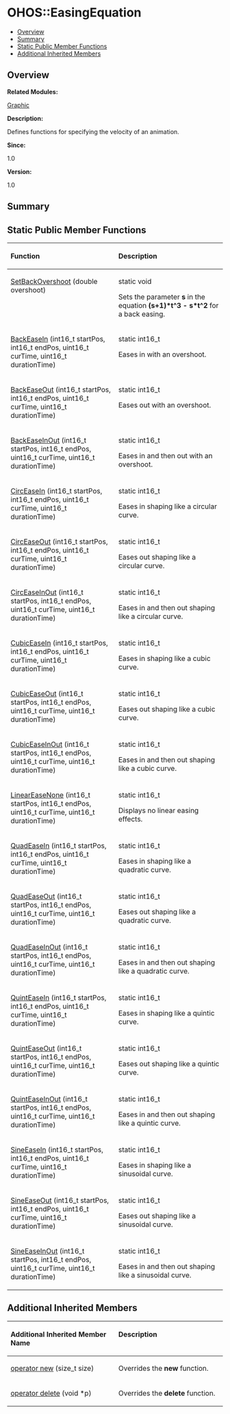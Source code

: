# OHOS::EasingEquation<a name="ZH-CN_TOPIC_0000001055039534"></a>

-   [Overview](#section1631699377165633)
-   [Summary](#section847426664165633)
-   [Static Public Member Functions](#pub-static-methods)
-   [Additional Inherited Members](#inherited)

## **Overview**<a name="section1631699377165633"></a>

**Related Modules:**

[Graphic](Graphic.md)

**Description:**

Defines functions for specifying the velocity of an animation. 

**Since:**

1.0

**Version:**

1.0

## **Summary**<a name="section847426664165633"></a>

## Static Public Member Functions<a name="pub-static-methods"></a>

<a name="table1633744403165633"></a>
<table><thead align="left"><tr id="row553366448165633"><th class="cellrowborder" valign="top" width="50%" id="mcps1.1.3.1.1"><p id="p910583458165633"><a name="p910583458165633"></a><a name="p910583458165633"></a>Function</p>
</th>
<th class="cellrowborder" valign="top" width="50%" id="mcps1.1.3.1.2"><p id="p352816605165633"><a name="p352816605165633"></a><a name="p352816605165633"></a>Description</p>
</th>
</tr>
</thead>
<tbody><tr id="row936950437165633"><td class="cellrowborder" valign="top" width="50%" headers="mcps1.1.3.1.1 "><p id="p44094814165633"><a name="p44094814165633"></a><a name="p44094814165633"></a><a href="Graphic.md#gab7cf0e64a0d363d8b448262d719ac97a">SetBackOvershoot</a> (double overshoot)</p>
</td>
<td class="cellrowborder" valign="top" width="50%" headers="mcps1.1.3.1.2 "><p id="p137100427165633"><a name="p137100427165633"></a><a name="p137100427165633"></a>static void </p>
<p id="p2010894313165633"><a name="p2010894313165633"></a><a name="p2010894313165633"></a>Sets the parameter <strong id="b1130939316165633"><a name="b1130939316165633"></a><a name="b1130939316165633"></a>s</strong> in the equation <strong id="b1179983762165633"><a name="b1179983762165633"></a><a name="b1179983762165633"></a>(s+1)*t^3 - s*t^2</strong> for a back easing. </p>
</td>
</tr>
<tr id="row59624392165633"><td class="cellrowborder" valign="top" width="50%" headers="mcps1.1.3.1.1 "><p id="p101196011165633"><a name="p101196011165633"></a><a name="p101196011165633"></a><a href="Graphic.md#ga4598524b16a33de497fa9321d887d3b1">BackEaseIn</a> (int16_t startPos, int16_t endPos, uint16_t curTime, uint16_t durationTime)</p>
</td>
<td class="cellrowborder" valign="top" width="50%" headers="mcps1.1.3.1.2 "><p id="p409009729165633"><a name="p409009729165633"></a><a name="p409009729165633"></a>static int16_t </p>
<p id="p1306708997165633"><a name="p1306708997165633"></a><a name="p1306708997165633"></a>Eases in with an overshoot. </p>
</td>
</tr>
<tr id="row1624505022165633"><td class="cellrowborder" valign="top" width="50%" headers="mcps1.1.3.1.1 "><p id="p801955641165633"><a name="p801955641165633"></a><a name="p801955641165633"></a><a href="Graphic.md#ga7399f01f7abc33413bf25aa17a99c2f2">BackEaseOut</a> (int16_t startPos, int16_t endPos, uint16_t curTime, uint16_t durationTime)</p>
</td>
<td class="cellrowborder" valign="top" width="50%" headers="mcps1.1.3.1.2 "><p id="p1605544805165633"><a name="p1605544805165633"></a><a name="p1605544805165633"></a>static int16_t </p>
<p id="p875664541165633"><a name="p875664541165633"></a><a name="p875664541165633"></a>Eases out with an overshoot. </p>
</td>
</tr>
<tr id="row512634339165633"><td class="cellrowborder" valign="top" width="50%" headers="mcps1.1.3.1.1 "><p id="p158017494165633"><a name="p158017494165633"></a><a name="p158017494165633"></a><a href="Graphic.md#gac7c2a9a1dfce384438a3bd9d6c0c2525">BackEaseInOut</a> (int16_t startPos, int16_t endPos, uint16_t curTime, uint16_t durationTime)</p>
</td>
<td class="cellrowborder" valign="top" width="50%" headers="mcps1.1.3.1.2 "><p id="p424493763165633"><a name="p424493763165633"></a><a name="p424493763165633"></a>static int16_t </p>
<p id="p330299096165633"><a name="p330299096165633"></a><a name="p330299096165633"></a>Eases in and then out with an overshoot. </p>
</td>
</tr>
<tr id="row453406401165633"><td class="cellrowborder" valign="top" width="50%" headers="mcps1.1.3.1.1 "><p id="p648198390165633"><a name="p648198390165633"></a><a name="p648198390165633"></a><a href="Graphic.md#ga446c958f14b3d6de24e2c1bab171bba2">CircEaseIn</a> (int16_t startPos, int16_t endPos, uint16_t curTime, uint16_t durationTime)</p>
</td>
<td class="cellrowborder" valign="top" width="50%" headers="mcps1.1.3.1.2 "><p id="p1100687830165633"><a name="p1100687830165633"></a><a name="p1100687830165633"></a>static int16_t </p>
<p id="p787000095165633"><a name="p787000095165633"></a><a name="p787000095165633"></a>Eases in shaping like a circular curve. </p>
</td>
</tr>
<tr id="row553067155165633"><td class="cellrowborder" valign="top" width="50%" headers="mcps1.1.3.1.1 "><p id="p1982971448165633"><a name="p1982971448165633"></a><a name="p1982971448165633"></a><a href="Graphic.md#gaab8fad8664d648df7e5e224b68ee54ad">CircEaseOut</a> (int16_t startPos, int16_t endPos, uint16_t curTime, uint16_t durationTime)</p>
</td>
<td class="cellrowborder" valign="top" width="50%" headers="mcps1.1.3.1.2 "><p id="p1515475773165633"><a name="p1515475773165633"></a><a name="p1515475773165633"></a>static int16_t </p>
<p id="p151450859165633"><a name="p151450859165633"></a><a name="p151450859165633"></a>Eases out shaping like a circular curve. </p>
</td>
</tr>
<tr id="row633892291165633"><td class="cellrowborder" valign="top" width="50%" headers="mcps1.1.3.1.1 "><p id="p752974953165633"><a name="p752974953165633"></a><a name="p752974953165633"></a><a href="Graphic.md#ga68c392dad14e1bef192b085aeec6ca9b">CircEaseInOut</a> (int16_t startPos, int16_t endPos, uint16_t curTime, uint16_t durationTime)</p>
</td>
<td class="cellrowborder" valign="top" width="50%" headers="mcps1.1.3.1.2 "><p id="p1444196198165633"><a name="p1444196198165633"></a><a name="p1444196198165633"></a>static int16_t </p>
<p id="p333318215165633"><a name="p333318215165633"></a><a name="p333318215165633"></a>Eases in and then out shaping like a circular curve. </p>
</td>
</tr>
<tr id="row619735420165633"><td class="cellrowborder" valign="top" width="50%" headers="mcps1.1.3.1.1 "><p id="p1204876389165633"><a name="p1204876389165633"></a><a name="p1204876389165633"></a><a href="Graphic.md#ga5c91a83cc424fb7e4e1f40cae6b3be66">CubicEaseIn</a> (int16_t startPos, int16_t endPos, uint16_t curTime, uint16_t durationTime)</p>
</td>
<td class="cellrowborder" valign="top" width="50%" headers="mcps1.1.3.1.2 "><p id="p455953186165633"><a name="p455953186165633"></a><a name="p455953186165633"></a>static int16_t </p>
<p id="p1818706306165633"><a name="p1818706306165633"></a><a name="p1818706306165633"></a>Eases in shaping like a cubic curve. </p>
</td>
</tr>
<tr id="row655104714165633"><td class="cellrowborder" valign="top" width="50%" headers="mcps1.1.3.1.1 "><p id="p1114016965165633"><a name="p1114016965165633"></a><a name="p1114016965165633"></a><a href="Graphic.md#ga529a948d9f6711a5f2726af5f10d7a48">CubicEaseOut</a> (int16_t startPos, int16_t endPos, uint16_t curTime, uint16_t durationTime)</p>
</td>
<td class="cellrowborder" valign="top" width="50%" headers="mcps1.1.3.1.2 "><p id="p571766004165633"><a name="p571766004165633"></a><a name="p571766004165633"></a>static int16_t </p>
<p id="p1591405530165633"><a name="p1591405530165633"></a><a name="p1591405530165633"></a>Eases out shaping like a cubic curve. </p>
</td>
</tr>
<tr id="row1288630201165633"><td class="cellrowborder" valign="top" width="50%" headers="mcps1.1.3.1.1 "><p id="p132217830165633"><a name="p132217830165633"></a><a name="p132217830165633"></a><a href="Graphic.md#gad99ea4ed828f274f111f492eea123cb4">CubicEaseInOut</a> (int16_t startPos, int16_t endPos, uint16_t curTime, uint16_t durationTime)</p>
</td>
<td class="cellrowborder" valign="top" width="50%" headers="mcps1.1.3.1.2 "><p id="p909057356165633"><a name="p909057356165633"></a><a name="p909057356165633"></a>static int16_t </p>
<p id="p135565863165633"><a name="p135565863165633"></a><a name="p135565863165633"></a>Eases in and then out shaping like a cubic curve. </p>
</td>
</tr>
<tr id="row1604751387165633"><td class="cellrowborder" valign="top" width="50%" headers="mcps1.1.3.1.1 "><p id="p2076522134165633"><a name="p2076522134165633"></a><a name="p2076522134165633"></a><a href="Graphic.md#ga8af9a1f527ffaa5006cf0ee867f7d7d0">LinearEaseNone</a> (int16_t startPos, int16_t endPos, uint16_t curTime, uint16_t durationTime)</p>
</td>
<td class="cellrowborder" valign="top" width="50%" headers="mcps1.1.3.1.2 "><p id="p236468021165633"><a name="p236468021165633"></a><a name="p236468021165633"></a>static int16_t </p>
<p id="p522712165165633"><a name="p522712165165633"></a><a name="p522712165165633"></a>Displays no linear easing effects. </p>
</td>
</tr>
<tr id="row263264100165633"><td class="cellrowborder" valign="top" width="50%" headers="mcps1.1.3.1.1 "><p id="p350414742165633"><a name="p350414742165633"></a><a name="p350414742165633"></a><a href="Graphic.md#ga72a9b93086c8466767942863a7d5cb78">QuadEaseIn</a> (int16_t startPos, int16_t endPos, uint16_t curTime, uint16_t durationTime)</p>
</td>
<td class="cellrowborder" valign="top" width="50%" headers="mcps1.1.3.1.2 "><p id="p1355578035165633"><a name="p1355578035165633"></a><a name="p1355578035165633"></a>static int16_t </p>
<p id="p23869117165633"><a name="p23869117165633"></a><a name="p23869117165633"></a>Eases in shaping like a quadratic curve. </p>
</td>
</tr>
<tr id="row436844817165633"><td class="cellrowborder" valign="top" width="50%" headers="mcps1.1.3.1.1 "><p id="p528267347165633"><a name="p528267347165633"></a><a name="p528267347165633"></a><a href="Graphic.md#ga0c9cd2781e17f7077b4c9d5847eb90c8">QuadEaseOut</a> (int16_t startPos, int16_t endPos, uint16_t curTime, uint16_t durationTime)</p>
</td>
<td class="cellrowborder" valign="top" width="50%" headers="mcps1.1.3.1.2 "><p id="p1097910013165633"><a name="p1097910013165633"></a><a name="p1097910013165633"></a>static int16_t </p>
<p id="p442274646165633"><a name="p442274646165633"></a><a name="p442274646165633"></a>Eases out shaping like a quadratic curve. </p>
</td>
</tr>
<tr id="row705668741165633"><td class="cellrowborder" valign="top" width="50%" headers="mcps1.1.3.1.1 "><p id="p535142839165633"><a name="p535142839165633"></a><a name="p535142839165633"></a><a href="Graphic.md#ga8f62ddc3f1b2b33904845601108d6f64">QuadEaseInOut</a> (int16_t startPos, int16_t endPos, uint16_t curTime, uint16_t durationTime)</p>
</td>
<td class="cellrowborder" valign="top" width="50%" headers="mcps1.1.3.1.2 "><p id="p417271306165633"><a name="p417271306165633"></a><a name="p417271306165633"></a>static int16_t </p>
<p id="p457557847165633"><a name="p457557847165633"></a><a name="p457557847165633"></a>Eases in and then out shaping like a quadratic curve. </p>
</td>
</tr>
<tr id="row1428041490165633"><td class="cellrowborder" valign="top" width="50%" headers="mcps1.1.3.1.1 "><p id="p775985592165633"><a name="p775985592165633"></a><a name="p775985592165633"></a><a href="Graphic.md#ga9ddf5221cdde5f6a37096300847a50ac">QuintEaseIn</a> (int16_t startPos, int16_t endPos, uint16_t curTime, uint16_t durationTime)</p>
</td>
<td class="cellrowborder" valign="top" width="50%" headers="mcps1.1.3.1.2 "><p id="p681479153165633"><a name="p681479153165633"></a><a name="p681479153165633"></a>static int16_t </p>
<p id="p1964749707165633"><a name="p1964749707165633"></a><a name="p1964749707165633"></a>Eases in shaping like a quintic curve. </p>
</td>
</tr>
<tr id="row784727694165633"><td class="cellrowborder" valign="top" width="50%" headers="mcps1.1.3.1.1 "><p id="p1971575617165633"><a name="p1971575617165633"></a><a name="p1971575617165633"></a><a href="Graphic.md#gaa61e26b2bff3f69edced36d0c0d17a45">QuintEaseOut</a> (int16_t startPos, int16_t endPos, uint16_t curTime, uint16_t durationTime)</p>
</td>
<td class="cellrowborder" valign="top" width="50%" headers="mcps1.1.3.1.2 "><p id="p441341740165633"><a name="p441341740165633"></a><a name="p441341740165633"></a>static int16_t </p>
<p id="p619119952165633"><a name="p619119952165633"></a><a name="p619119952165633"></a>Eases out shaping like a quintic curve. </p>
</td>
</tr>
<tr id="row125327356165633"><td class="cellrowborder" valign="top" width="50%" headers="mcps1.1.3.1.1 "><p id="p49487629165633"><a name="p49487629165633"></a><a name="p49487629165633"></a><a href="Graphic.md#ga8bea02f98d26a97072f32369370a421b">QuintEaseInOut</a> (int16_t startPos, int16_t endPos, uint16_t curTime, uint16_t durationTime)</p>
</td>
<td class="cellrowborder" valign="top" width="50%" headers="mcps1.1.3.1.2 "><p id="p1755817553165633"><a name="p1755817553165633"></a><a name="p1755817553165633"></a>static int16_t </p>
<p id="p360053274165633"><a name="p360053274165633"></a><a name="p360053274165633"></a>Eases in and then out shaping like a quintic curve. </p>
</td>
</tr>
<tr id="row272024462165633"><td class="cellrowborder" valign="top" width="50%" headers="mcps1.1.3.1.1 "><p id="p397684342165633"><a name="p397684342165633"></a><a name="p397684342165633"></a><a href="Graphic.md#ga89ee91a569b73c6ebb29ae4dfd2777f9">SineEaseIn</a> (int16_t startPos, int16_t endPos, uint16_t curTime, uint16_t durationTime)</p>
</td>
<td class="cellrowborder" valign="top" width="50%" headers="mcps1.1.3.1.2 "><p id="p1456799357165633"><a name="p1456799357165633"></a><a name="p1456799357165633"></a>static int16_t </p>
<p id="p1207745821165633"><a name="p1207745821165633"></a><a name="p1207745821165633"></a>Eases in shaping like a sinusoidal curve. </p>
</td>
</tr>
<tr id="row246593923165633"><td class="cellrowborder" valign="top" width="50%" headers="mcps1.1.3.1.1 "><p id="p1704103814165633"><a name="p1704103814165633"></a><a name="p1704103814165633"></a><a href="Graphic.md#ga34018757e69d7920557030f33393048d">SineEaseOut</a> (int16_t startPos, int16_t endPos, uint16_t curTime, uint16_t durationTime)</p>
</td>
<td class="cellrowborder" valign="top" width="50%" headers="mcps1.1.3.1.2 "><p id="p618659112165633"><a name="p618659112165633"></a><a name="p618659112165633"></a>static int16_t </p>
<p id="p1632777895165633"><a name="p1632777895165633"></a><a name="p1632777895165633"></a>Eases out shaping like a sinusoidal curve. </p>
</td>
</tr>
<tr id="row1345901472165633"><td class="cellrowborder" valign="top" width="50%" headers="mcps1.1.3.1.1 "><p id="p1089862184165633"><a name="p1089862184165633"></a><a name="p1089862184165633"></a><a href="Graphic.md#ga2c3b14232a67095b0b941bae3a7b2e54">SineEaseInOut</a> (int16_t startPos, int16_t endPos, uint16_t curTime, uint16_t durationTime)</p>
</td>
<td class="cellrowborder" valign="top" width="50%" headers="mcps1.1.3.1.2 "><p id="p130788642165633"><a name="p130788642165633"></a><a name="p130788642165633"></a>static int16_t </p>
<p id="p1453123751165633"><a name="p1453123751165633"></a><a name="p1453123751165633"></a>Eases in and then out shaping like a sinusoidal curve. </p>
</td>
</tr>
</tbody>
</table>

## Additional Inherited Members<a name="inherited"></a>

<a name="table909736790165633"></a>
<table><thead align="left"><tr id="row1474093777165633"><th class="cellrowborder" valign="top" width="50%" id="mcps1.1.3.1.1"><p id="p82960245165633"><a name="p82960245165633"></a><a name="p82960245165633"></a>Additional Inherited Member Name</p>
</th>
<th class="cellrowborder" valign="top" width="50%" id="mcps1.1.3.1.2"><p id="p2133554257165633"><a name="p2133554257165633"></a><a name="p2133554257165633"></a>Description</p>
</th>
</tr>
</thead>
<tbody><tr id="row273373321165633"><td class="cellrowborder" valign="top" width="50%" headers="mcps1.1.3.1.1 "><p id="p433422769165633"><a name="p433422769165633"></a><a name="p433422769165633"></a><a href="Graphic.md#ga4854963aa969ee20a6cd174a70f5cd23">operator new</a> (size_t size)</p>
</td>
<td class="cellrowborder" valign="top" width="50%" headers="mcps1.1.3.1.2 "><p id="p789497572165633"><a name="p789497572165633"></a><a name="p789497572165633"></a>Overrides the <strong id="b2021054083165633"><a name="b2021054083165633"></a><a name="b2021054083165633"></a>new</strong> function. </p>
</td>
</tr>
<tr id="row1586391717165633"><td class="cellrowborder" valign="top" width="50%" headers="mcps1.1.3.1.1 "><p id="p1994583322165633"><a name="p1994583322165633"></a><a name="p1994583322165633"></a><a href="Graphic.md#gadf1997a0f56ac2b220e7f0f8e8e0a6ef">operator delete</a> (void *p)</p>
</td>
<td class="cellrowborder" valign="top" width="50%" headers="mcps1.1.3.1.2 "><p id="p987404853165633"><a name="p987404853165633"></a><a name="p987404853165633"></a>Overrides the <strong id="b2070256357165633"><a name="b2070256357165633"></a><a name="b2070256357165633"></a>delete</strong> function. </p>
</td>
</tr>
</tbody>
</table>

